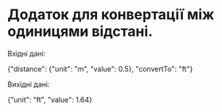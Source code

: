# Додаток для конвертації між одиницями відстані.

Вхідні дані:

{"distance": {"unit": "m", "value": 0.5}, "convertTo": "ft"}

Вихідні дані:

{"unit": "ft", "value": 1.64}

